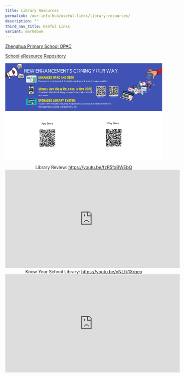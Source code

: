 ```yaml
---
title: Library Resources
permalink: /our-info-hub/useful-links/library-resources/
description: ""
third_nav_title: Useful Links
variant: markdown
---
```

[ Zhenghua Primary School OPAC](https://schoolibrary.moe.edu.sg/zhenghuapri)


[School eResource Repository](https://schoolibrary.moe.edu.sg/eresourcespri/cgi-bin/spydus.exe/MSGTRN/WPAC/HOME)


![Phase 2 Infographics](/images/Our%20info%20hub/mobile%20infographic.png)


<center>Library Review: <a href="https://youtu.be/fzR5fxBWEbQ" target="_blank">https://youtu.be/fzR5fxBWEbQ</a></center>
<center><iframe allowfullscreen="" allow="accelerometer; autoplay; clipboard-write; encrypted-media; gyroscope; picture-in-picture; web-share" frameborder="0" title="YouTube video player" src="https://www.youtube.com/embed/fzR5fxBWEbQ" height="315" width="560"></iframe></center>


<center>Know Your School Library: <a href="https://youtu.be/vNLfk1Xrqeo" target="_blank">https://youtu.be/vNLfk1Xrqeo</a></center>
<center><iframe allowfullscreen="" allow="accelerometer; autoplay; clipboard-write; encrypted-media; gyroscope; picture-in-picture; web-share" frameborder="0" title="YouTube video player" src="https://www.youtube.com/embed/vNLfk1Xrqeo" height="315" width="560"></iframe></center>